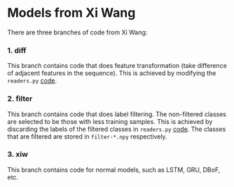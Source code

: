 # Models from Xi Wang
There are three branches of code from Xi Wang:

### 1. diff

  This branch contains code that does feature transformation (take difference of adjacent features in the sequence).
  This is achieved by modifying the `readers.py` [code](https://github.com/forwchen/yt8m/blob/master/yt8m-xiw/diff/readers.py#L197).
    
### 2. filter

  This branch contains code that does label filtering. The non-filtered classes are selected to be those with less training samples.
  This is achieved by discarding the labels of the filtered classes in `readers.py` [code](https://github.com/forwchen/yt8m/blob/master/yt8m-xiw/filter/readers.py#L129).
  The classes that are filtered are stored in `filter-*.npy` respectively.
  
### 3. xiw

  This branch contains code for normal models, such as LSTM, GRU, DBoF, etc.
